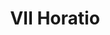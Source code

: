---
title: VII Horatio

mediaPath: /videos/O_04_PPM-0131-1080p.mp4
mediaPosition:  [296306.44280968956,4633639.799743179,129.42487967355106]
mediaRotation:  [0.608257107039782,0.4525048656295728,0.3892397213454918,0.5232160907732496]
mediaScale: 1
cameraFOV: 36.57

cameraPosition:  [296309.85212239623,4633638.776500506,128.88677066943458]
cameraTarget:  [296294.2261058241,4633643.466362758,131.3531036049684]




animationEntry: 2000
---